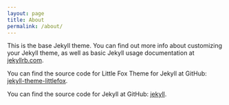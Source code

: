 ```yaml
---
layout: page
title: About
permalink: /about/
---
```


This is the base Jekyll theme. You can find out more info about customizing your Jekyll theme, as well as basic Jekyll usage documentation at [jekyllrb.com](https://jekyllrb.com/).

You can find the source code for Little Fox Theme for Jekyll at GitHub:
[jekyll-theme-littlefox](https://github.com/kondratyev-nv/jekyll-theme-littlefox).

You can find the source code for Jekyll at GitHub: [jekyll](https://github.com/jekyll/jekyll).
